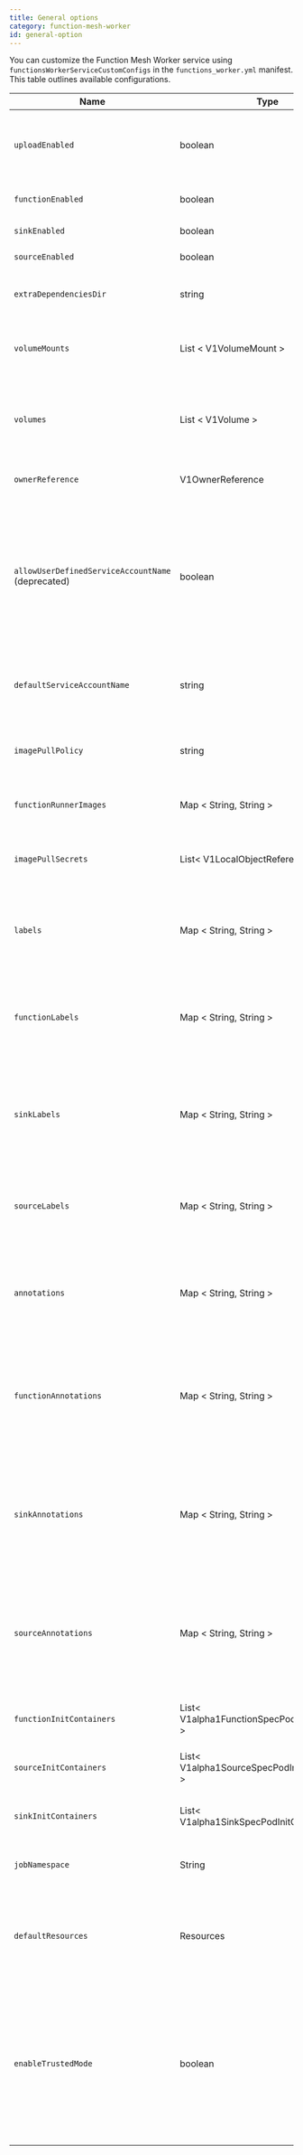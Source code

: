 ```yaml
---
title: General options
category: function-mesh-worker
id: general-option
---
```


You can customize the Function Mesh Worker service using `functionsWorkerServiceCustomConfigs` in the `functions_worker.yml` manifest. This table outlines available configurations.

| Name                                              | Type                                          | Required | Default                                                  | Description                                                                                                                                                                                                                                                                   |
|---------------------------------------------------|-----------------------------------------------|----------|----------------------------------------------------------|-------------------------------------------------------------------------------------------------------------------------------------------------------------------------------------------------------------------------------------------------------------------------------|
| `uploadEnabled`                                   | boolean                                       | No       | `false`                                                    | Enable users to upload custom JAR or NAR packages of Pulsar functions, source, or sink connectors.                                                                                                                                                                            |
| `functionEnabled`                                 | boolean                                       | No       | `true`                                                     | Enable the Pulsar Function API endpoint.                                                                                                                                                                                                                                      |
| `sinkEnabled`                                     | boolean                                       | No       | `true`                                                     | Enable the sink API endpoint.                                                                                                                                                                                                                                                 |
| `sourceEnabled`                                   | boolean                                       | No       | `true`                                                     | Enable the source API endpoint.                                                                                                                                                                                                                                               |
| `extraDependenciesDir`                            | string                                        | No       | /pulsar/lib/                                             | The directory for dropping extra function dependencies.                                                                                                                                                                                                                       |
| `volumeMounts`                                    | List < V1VolumeMount >                        | No       | [] (empty string)                                        | [V1VolumeMount](https://github.com/kubernetes-client/java/blob/master/kubernetes/docs/V1VolumeMount.md) describes a mounting of a Volume within a container.                                                                                                                  |
| `volumes`                                         | List < V1Volume >                             | No       | [] (empty string)                                        | The list of [V1Volume](https://github.com/kubernetes-client/java/blob/master/kubernetes/docs/V1Volume.md) that can be mounted by containers belonging to the Pulsar Function or connector Pod.                                                                                |
| `ownerReference`                                  | V1OwnerReference                              | No       | null                                                     | Default configurations of the [`ownerReference`](https://github.com/kubernetes-client/java/blob/master/kubernetes/docs/V1OwnerReference.md).                                                                                                                                  |
| `allowUserDefinedServiceAccountName` (deprecated) | boolean                                       | No       | `false`                                                    | Enable users to change the service account name with `custom-runtime-options`. This option is depreciated starting with Function Mesh v0.3.0. You can use the `serviceAccountName` in the trusted mode to set the service account.                                                    |
| `defaultServiceAccountName`                       | string                                        | No       | "" (empty string)                                        | The name of the service account to run the Pulsar Function or connector Pod.                                                                                                                                                                                                  |
| `imagePullPolicy`                                 | string                                        | No       | "IfNotPresent"                                           | The image pull policy for images to run Pulsar Function instances. By default, it is set to `IfNotPresent`.                                                                                                                                                                   |
| `functionRunnerImages`                            | Map < String, String >                        | No       | {} (empty string)                                        | The runner image to run the Pulsar Function instances.                                                                                                                                                                                                                        |
| `imagePullSecrets`                                | List< V1LocalObjectReference >                | No       | [] (empty string)                                        | An optional list of references to secrets in the same namespace to pull images used by `PodSpec`.                                                                                                                                                                             |
| `labels`                                          | Map < String, String >                        | No       | {} (empty string)                                        | Specify the labels being attached to a Pod that is created by the Function Mesh Operator for the cluster.                                                                                                                                                                     |
| `functionLabels`                                  | Map < String, String >                        | No       | {} (empty string)                                        | Specify the labels being attached to a Function's Pod. When both `functionLabels` and `labels` are specified, `functionLabels` overrides `labels`.                                                                                                                            |
| `sinkLabels`                                      | Map < String, String >                        | No       | {} (empty string)                                        | Specify the labels being attached to a Sink's Pod. When both `sinkLabels` and `labels` are specified, `sinkLabels` overrides `labels`.                                                                                                                                        |
| `sourceLabels`                                    | Map < String, String >                        | No       | {} (empty string)                                        | Specify the labels being attached to a Source's Pod. When both `sourceLabels` and `labels` are specified, `sourceLabels` overrides `labels`.                                                                                                                                  |
| `annotations`                                     | Map < String, String >                        | No       | {} (empty string)                                        | Specify the annotations being attached to a Pod that is created by the Function Mesh Operator for the cluster.                                                                                                                                                                |
| `functionAnnotations`                             | Map < String, String >                        | No       | {} (empty string)                                        | Specify the annotations being attached to a Function's Pod. When both `functionAnnotations` and `annotations` are specified, `functionAnnotations` overrides `annotations`.                                                                                                   |
| `sinkAnnotations`                                 | Map < String, String >                        | No       | {} (empty string)                                        | Specify the annotations being attached to a Sink's Pod. When both `sinkAnnotations` and `annotations` are specified, `sinkAnnotations` overrides `annotations`.                                                                                                               |
| `sourceAnnotations`                               | Map < String, String >                        | No       | {} (empty string)                                        | Specify the annotations being attached to a Source's Pod. When both `sourceAnnotations` and `annotations` are specified, `sourceAnnotations` overrides `annotations`.                                                                                                         |
| `functionInitContainers`                          | List< V1alpha1FunctionSpecPodInitContainers > | No       | [] (empty string)                                        | Specify the `initContainers` that is attached to the function Pod.                                                                                                                                                                                                            |
| `sourceInitContainers`                            | List< V1alpha1SourceSpecPodInitContainers >   | No       | [] (empty string)                                        | Specify the `initContainers` that is attached to the Source Pod.                                                                                                                                                                                                              |
| `sinkInitContainers`                              | List< V1alpha1SinkSpecPodInitContainers >     | No       | [] (empty string)                                        | Specify the `initContainers` that is attached to the Sink Pod.                                                                                                                                                                                                                |
| `jobNamespace`                                    | String                                        | No       | `default`                                                | The Kubernetes namespace to run the function instances.                                                                                                                                                                                                                       |
| `defaultResources`                                | Resources                                     | No       | <br />- CPU: 1 core <br />- RAM: 1GB <br /> - Disk: 10GB | The default resources for each function instance. Available options are CPU (in unit of cores), RAM ( in unit of bytes), and disk (in unit of bytes).                                                                                                                         |
| `enableTrustedMode`                               | boolean                                       | No       | `false`                                                  | Enable the trusted mode. When the trusted mode is enabled, you can override some default configurations across the Pulsar cluster. For details about options supported in the trusted mode, see [customizable options](/function-mesh-worker/reference/customizable-option.md). |